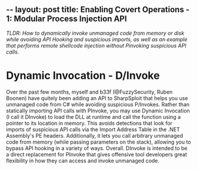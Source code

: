 --
layout: post
title: Enabling Covert Operations - 1: Modular Process Injection API
---

*TLDR: How to dynamically invoke unmanaged code from memory or disk while avoiding API Hooking and suspicious imports, as well as an example that performs remote shellcode injection without Pinvoking suspicious API calls.*

# Dynamic Invocation - D/Invoke

Over the past few months, myself and b33f (@FuzzySecurity, Ruben Boonen) have quitely been adding an API to SharpSploit that helps you use unmanaged code from C# while avoiding suspicious P/Invokes. Rather than statically importing API calls with PInvoke, you may use Dynamic Invocation (I call it DInvoke) to load the DLL at runtime and call the function using a pointer to its location in memory. This avoids detections that look for imports of suspicious API calls via the Import Address Table in the .NET Assembly's PE headers. Additionally, it lets you call arbitrary unmanaged code from memory (while passing parameters on the stack), allowing you to bypass API hooking in a variety of ways. Overall. DInvoke is intended to be a direct replacement for PInvoke that gives offensive tool developers great flexibility in how they can access and invoke unmanaged code.
